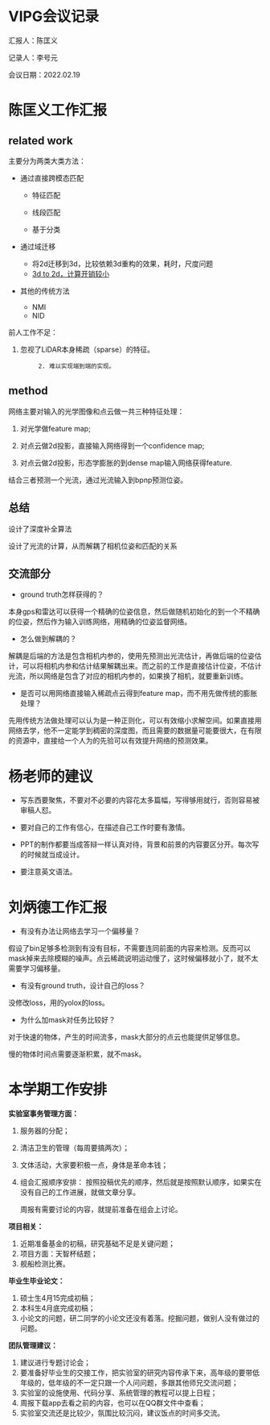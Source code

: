 # VIPG会议记录

汇报人：陈匡义

记录人：李号元

会议日期：2022.02.19



# 陈匡义工作汇报

## related work

主要分为两类大类方法：

- 通过直接跨模态匹配

  	- 特征匹配

  	- 线段匹配

  	- 基于分类

- 通过域迁移
  - 将2d迁移到3d，比较依赖3d重构的效果，耗时，尺度问题
  - <u>3d to 2d，计算开销较小</u>
- 其他的传统方法
  - NMI
  - NID

前人工作不足： 

1. 忽视了LiDAR本身稀疏（sparse）的特征。

			2. 难以实现端到端的实现。



## method

网络主要对输入的光学图像和点云做一共三种特征处理：

1. 对光学做feature map;

2. 对点云做2d投影，直接输入网络得到一个confidence map;

3. 对点云做2d投影，形态学膨胀的到dense map输入网络获得feature.

结合三者预测一个光流，通过光流输入到bpnp预测位姿。



## 总结

设计了深度补全算法

设计了光流的计算，从而解耦了相机位姿和匹配的关系



## 交流部分 

- ground truth怎样获得的？

本身gps和雷达可以获得一个精确的位姿信息，然后做随机初始化的到一个不精确的位姿，然后作为输入训练网络，用精确的位姿监督网络。



- 怎么做到解耦的？

解耦是后端的方法是包含相机内参的，使用先预测出光流估计，再做后端的位姿估计，可以将相机内参和估计结果解耦出来。而之前的工作是直接估计位姿，不估计光流，所以网络是包含了对应的相机内参的，如果换了相机，就要重新训练。



- 是否可以用网络直接输入稀疏点云得到feature map，而不用先做传统的膨胀处理？

先用传统方法做处理可以认为是一种正则化，可以有效缩小求解空间。如果直接用网络去学，他不一定能学到稠密的深度图，而且需要的数据量可能要很大，在有限的资源中，直接给一个人为的先验可以有效提升网络的预测效果。



# 杨老师的建议

- 写东西要聚焦，不要对不必要的内容花太多篇幅，写得够用就行，否则容易被审稿人怼。

- 要对自己的工作有信心，在描述自己工作时要有激情。

- PPT的制作都要当成答辩一样认真对待，背景和前景的内容要区分开。每次写的时候就当成设计。

- 要注意英文语法。





# 刘炳德工作汇报

- 有没有办法让网络去学习一个偏移量？

假设了bin足够多检测到有没有目标，不需要连同前面的内容来检测。反而可以mask掉来去除模糊的噪声。点云稀疏说明运动慢了，这时候偏移就小了，就不太需要学习偏移量。



- 有没有ground truth，设计自己的loss？

没修改loss，用的yolox的loss。



- 为什么加mask对任务比较好？

对于快速的物体，产生的时间流多，mask大部分的点云也能提供足够信息。

慢的物体时间点需要逐渐积累，就不mask。



# 本学期工作安排



**实验室事务管理方面：**

1. 服务器的分配；

2. 清洁卫生的管理（每周要搞两次）；

3. 文体活动，大家要积极一点，身体是革命本钱；

4. 组会汇报顺序安排： 按照投稿优先的顺序，然后就是按照默认顺序，如果实在没有自己的工作进展，就做文章分享。

   周报有需要讨论的内容，就提前准备在组会上讨论。



**项目相关：**

1. 近期准备基金的初稿，研究基础不足是关键问题；
2. 项目方面：天智杯结题；
3. 舰船检测比赛。



**毕业生毕业论文：**

1. 硕士生4月15完成初稿；
2. 本科生4月底完成初稿；
3. 小论文的问题，研二同学的小论文还没有着落。挖掘问题，做别人没有做过的问题。



**团队管理建议：**

1. 建议进行专题讨论会；
2. 要准备好毕业生的交接工作，把实验室的研究内容传承下来，高年级的要带低年级的，低年级的不一定只跟一个人问问题，多跟其他师兄交流问题；
3. 实验室的设施使用、代码分享、系统管理的教程可以提上日程；
4. 周报下载app去看之前的内容，也可以在QQ群文件中查看；
5. 实验室交流还是比较少，氛围比较沉闷，建议饭点的时间多交流。